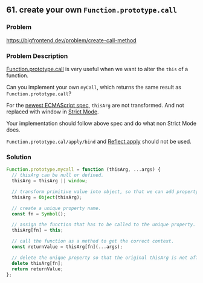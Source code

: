 ## 61. create your own `Function.prototype.call`

### Problem

https://bigfrontend.dev/problem/create-call-method

### Problem Description

[Function.prototype.call](https://tc39.es/ecma262/#sec-function.prototype.call) is very useful when we want to alter the `this` of a function.

Can you implement your own `myCall`, which returns the same result as `Function.prototype.call`?

For the [newest ECMAScript spec](https://tc39.es/ecma262/#sec-function.prototype.call), `thisArg` are not transformed. And not replaced with window in [Strict Mode](https://developer.mozilla.org/en-US/docs/Web/JavaScript/Reference/Strict_mode).

Your implementation should follow above spec and do what non Strict Mode does.

`Function.prototype.cal/apply/bind` and [Reflect.apply](https://developer.mozilla.org/zh-CN/docs/Web/JavaScript/Reference/Global_Objects/Reflect/apply) should not be used.

### Solution

```js
Function.prototype.mycall = function (thisArg, ...args) {
  // thisArg can be null or defined.
  thisArg = thisArg || window;

  // transform primitive value into object, so that we can add property.
  thisArg = Object(thisArg);

  // create a unique property name.
  const fn = Symbol();

  // assign the function that has to be called to the unique property.
  thisArg[fn] = this;

  // call the function as a method to get the correct context.
  const returnValue = thisArg[fn](...args);

  // delete the unique property so that the original thisArg is not affected.
  delete thisArg[fn];
  return returnValue;
};
```
